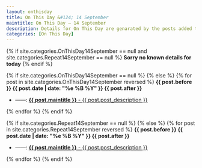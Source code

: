 ```yaml
---
layout: onthisday
title: On This Day &#124; 14 September
maintitle: On This Day — 14 September
description: Details for On This Day are genarated by the posts added to the website so the content is subject to changes/updates over time.
categories: [On This Day]
---
```


{% if site.categories.OnThisDay14September == null and site.categories.Repeat14September == null %}
<strong>Sorry no known details for today</strong>
{% endif %}

{% if site.categories.OnThisDay14September == null %}
{% else %}
{% for post in site.categories.OnThisDay14September reversed %}
<strong>{{ post.before }} {{ post.date | date: "%e %B %Y" }} {{ post.after }}</strong>
<ul>
<li> ——: <a href="{{ post.url }}"><strong>{{ post.maintitle }}</strong> - {{ post.post_description }}</a></li>
</ul>
{% endfor %}
{% endif %}

{% if site.categories.Repeat14September == null %}
{% else %}
{% for post in site.categories.Repeat14September reversed %}
<strong>{{ post.before }} {{ post.date | date: "%e %B %Y" }} {{ post.after }}</strong>
<ul>
<li> ——: <a href="{{ post.url }}"><strong>{{ post.maintitle }}</strong> - {{ post.post_description }}</a></li>
</ul>
{% endfor %}
{% endif %}
